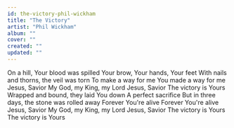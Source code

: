 ```yaml
---
id: the-victory-phil-wickham
title: "The Victory"
artist: "Phil Wickham"
album: ""
cover: ""
created: ""
updated: ""
---
```


On a hill, Your blood was spilled
Your brow, Your hands, Your feet
With nails and thorns, the veil was torn
To make a way for me
You made a way for me
Jesus, Savior
My God, my King, my Lord
Jesus, Savior
The victory is Yours
Wrapped and bound, they laid You down
A perfect sacrifice
But in three days, the stone was rolled away
Forever You're alive
Forever You're alive
Jesus, Savior
My God, my King, my Lord
Jesus, Savior
The victory is Yours
The victory is Yours